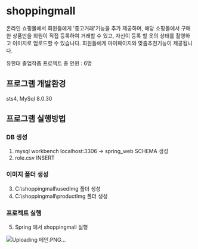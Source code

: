 # shoppingmall
온라인 쇼핑몰에서 회원들에게 '중고거래'기능을 추가 제공하며, 해당 쇼핑몰에서 구매한 상품만을 회원이 직접 등록하여 거래할 수 있고, 자신이 등록 할 옷의 상태를 촬영하고 이미지로 업로드할 수 있습니다.
회원들에게 마이페이지와 맞춤추천기능이 제공됩니다.

유한대 졸업작품 프로젝트
총 인원 : 6명

## 프로그램 개발환경
sts4, MySql 8.0.30

## 프로그램 실행방법
### DB 생성
1. mysql workbench localhost:3306 -> spring_web SCHEMA 생성
2. role.csv INSERT
### 이미지 폴더 생성
3. C:\shoppingmall\usedImg 폴더 생성
4. C:\shoppingmall\productImg 폴더 생성
### 프로젝트 실행
5. Spring 에서 shoppingmall 실행


![Uploading 메인.PNG…]()

